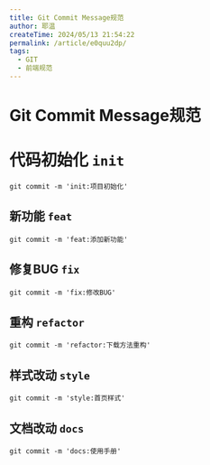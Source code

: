 ```yaml
---
title: Git Commit Message规范
author: 耶温
createTime: 2024/05/13 21:54:22
permalink: /article/e0quu2dp/
tags:
  - GIT
  - 前端规范
---
```

# Git Commit Message规范

# 代码初始化 `init`

```shell
git commit -m 'init:项目初始化'
```

## 新功能 `feat`

```shell
git commit -m 'feat:添加新功能'
```

## 修复BUG `fix`

```shell
git commit -m 'fix:修改BUG'
```

## 重构 `refactor`

```shell
git commit -m 'refactor:下载方法重构'
```

## 样式改动 `style`

```shell
git commit -m 'style:首页样式'
```

## 文档改动 `docs`

```shell
git commit -m 'docs:使用手册'
```

